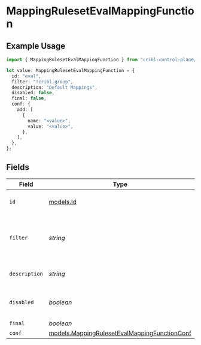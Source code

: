 # MappingRulesetEvalMappingFunction

## Example Usage

```typescript
import { MappingRulesetEvalMappingFunction } from "cribl-control-plane/models";

let value: MappingRulesetEvalMappingFunction = {
  id: "eval",
  filter: "!cribl.group",
  description: "Default Mappings",
  disabled: false,
  final: false,
  conf: {
    add: [
      {
        name: "<value>",
        value: "<value>",
      },
    ],
  },
};
```

## Fields

| Field                                                                                              | Type                                                                                               | Required                                                                                           | Description                                                                                        | Example                                                                                            |
| -------------------------------------------------------------------------------------------------- | -------------------------------------------------------------------------------------------------- | -------------------------------------------------------------------------------------------------- | -------------------------------------------------------------------------------------------------- | -------------------------------------------------------------------------------------------------- |
| `id`                                                                                               | [models.Id](../models/id.md)                                                                       | :heavy_check_mark:                                                                                 | Unique function identifier.                                                                        |                                                                                                    |
| `filter`                                                                                           | *string*                                                                                           | :heavy_minus_sign:                                                                                 | Filter expression controlling when this function runs                                              | !cribl.group                                                                                       |
| `description`                                                                                      | *string*                                                                                           | :heavy_minus_sign:                                                                                 | Optional function description                                                                      | Default Mappings                                                                                   |
| `disabled`                                                                                         | *boolean*                                                                                          | :heavy_minus_sign:                                                                                 | Indicates whether the function is disabled                                                         |                                                                                                    |
| `final`                                                                                            | *boolean*                                                                                          | :heavy_minus_sign:                                                                                 | N/A                                                                                                |                                                                                                    |
| `conf`                                                                                             | [models.MappingRulesetEvalMappingFunctionConf](../models/mappingrulesetevalmappingfunctionconf.md) | :heavy_minus_sign:                                                                                 | N/A                                                                                                |                                                                                                    |
